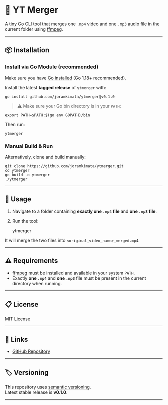 # 🎥 YT Merger

A tiny Go CLI tool that merges one `.mp4` video and one `.mp3` audio file in the current folder using [ffmpeg](https://ffmpeg.org/).

---

## 📦 Installation

### Install via Go Module (recommended)

Make sure you have [Go installed](https://golang.org/dl/) (Go 1.18+ recommended).

Install the latest **tagged release** of `ytmerger` with:

    go install github.com/joramkimata/ytmerger@v0.1.0

> ⚠️ Make sure your Go bin directory is in your `PATH`:

    export PATH=$PATH:$(go env GOPATH)/bin

Then run:

    ytmerger

### Manual Build & Run

Alternatively, clone and build manually:

    git clone https://github.com/joramkimata/ytmerger.git
    cd ytmerger
    go build -o ytmerger
    ./ytmerger

---

## 🚀 Usage

1.  Navigate to a folder containing **exactly one `.mp4` file** and **one `.mp3` file**.
2.  Run the tool:

    ytmerger

It will merge the two files into `<original_video_name>_merged.mp4`.

---

## ⚠️ Requirements

- [ffmpeg](https://ffmpeg.org/download.html) must be installed and available in your system `PATH`.
- Exactly **one `.mp4`** and **one `.mp3`** file must be present in the current directory when running.

---

## 📋 License

MIT License

---

## 🔗 Links

- [GitHub Repository](https://github.com/joramkimata/ytmerger)

---

## 🏷️ Versioning

This repository uses [semantic versioning](https://semver.org/).  
Latest stable release is **v0.1.0**.

---
